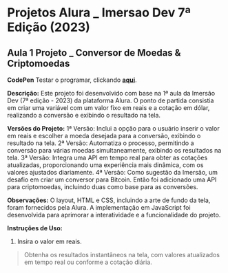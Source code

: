 # Projetos Alura _ Imersao Dev 7ª Edição (2023)

## Aula 1 **Projeto _ Conversor de Moedas & Criptomoedas**

**CodePen**
Testar o programar, clickando [**aqui**](https://codepen.io/pen?template=oNmqeVW).

**Descrição:**
Este projeto foi desenvolvido com base na 1ª aula da Imersão Dev (7ª edição - 2023) da plataforma Alura. O ponto de partida consistia em criar uma variável com um valor fixo em reais e a cotação em dólar, realizando a conversão e exibindo o resultado na tela.

**Versões do Projeto:**
1ª Versão: Inclui a opção para o usuário inserir o valor em reais e escolher a moeda desejada para a conversão, exibindo o resultado na tela.
2ª Versão: Automatiza o processo, permitindo a conversão para várias moedas simultaneamente, exibindo os resultados na tela.
3ª Versão: Integra uma API em tempo real para obter as cotações atualizadas, proporcionando uma experiência mais dinâmica, com os valores ajustados diariamente.
4ª Versão: Como sugestão da Imersão, um desafio em criar um conversor para Bitcoin. Então foi adicionado uma API para criptomoedas, incluindo duas como base para as conversões.

**Observações:**
O layout, HTML e CSS, incluindo a arte de fundo da tela, foram fornecidos pela Alura. A implementação em JavaScript foi desenvolvida para aprimorar a interatividade e a funcionalidade do projeto.

**Instruções de Uso:**
1. Insira o valor em reais. 
> Obtenha os resultados instantâneos na tela, com valores atualizados em tempo real ou conforme a cotação diária.
